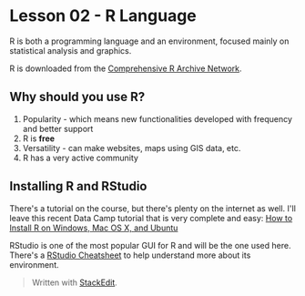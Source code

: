 # Lesson 02 - R Language

R is both a programming language and an environment, focused mainly on statistical analysis and graphics.

R is downloaded from the [Comprehensive R Archive Network](https://cran.r-project.org/).

## Why should you use R?

1. Popularity - which means new functionalities developed with frequency and better support
2. R is **free**
3. Versatility - can make websites, maps using GIS data, etc.
4. R has a very active community

## Installing R and RStudio

There's a tutorial on the course, but there's plenty on the internet as well. I'll leave this recent Data Camp tutorial that is very complete and easy:
[How to Install R on Windows, Mac OS X, and Ubuntu](https://www.datacamp.com/community/tutorials/installing-R-windows-mac-ubuntu)

RStudio is one of the most popular GUI for R and will be the one used here. There's a [RStudio Cheatsheet](https://github.com/rstudio/cheatsheets/raw/master/rstudio-ide.pdf) to help understand more about its environment.

> Written with [StackEdit](https://stackedit.io/).
<!--stackedit_data:
eyJoaXN0b3J5IjpbOTM5MTY1ODE5LDE4ODIzNjU5NzgsMzUyMT
I2NjQ1LC0yMTIzMTQwNjE2LC02NTMwNzMwMjksLTkzOTExNDg3
NF19
-->